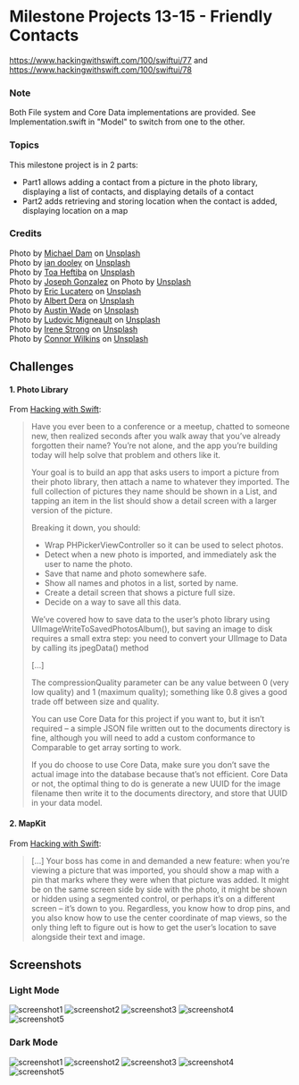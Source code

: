 # Milestone Projects 13-15 - Friendly Contacts

https://www.hackingwithswift.com/100/swiftui/77 and https://www.hackingwithswift.com/100/swiftui/78

### Note

Both File system and Core Data implementations are provided. See Implementation.swift in "Model" to switch from one to the other.

### Topics

This milestone project is in 2 parts:

- Part1 allows adding a contact from a picture in the photo library, displaying a list of contacts, and displaying details of a contact
- Part2 adds retrieving and storing location when the contact is added, displaying location on a map

### Credits

Photo by [Michael Dam](https://unsplash.com/@michaeldam?utm_source=unsplash&utm_medium=referral&utm_content=creditCopyText) on [Unsplash](https://unsplash.com/photos/mEZ3PoFGs_k?utm_source=unsplash&utm_medium=referral&utm_content=creditCopyText)<br/>
Photo by [ian dooley](https://unsplash.com/@sadswim?utm_source=unsplash&utm_medium=referral&utm_content=creditCopyText) on [Unsplash](https://unsplash.com/photos/d1UPkiFd04A?utm_source=unsplash&utm_medium=referral&utm_content=creditCopyText)<br/>
Photo by [Toa Heftiba](https://unsplash.com/@heftiba?utm_source=unsplash&utm_medium=referral&utm_content=creditCopyText) on [Unsplash](https://unsplash.com/photos/O3ymvT7Wf9U?utm_source=unsplash&utm_medium=referral&utm_content=creditCopyText)<br/>
Photo by [Joseph Gonzalez](https://unsplash.com/es/@miracletwentyone?utm_source=unsplash&utm_medium=referral&utm_content=creditCopyText) on Photo by [Unsplash](https://unsplash.com/photos/iFgRcqHznqg?utm_source=unsplash&utm_medium=referral&utm_content=creditCopyText)<br/>
Photo by [Eric Lucatero](https://unsplash.com/@erik_lucatero?utm_source=unsplash&utm_medium=referral&utm_content=creditCopyText) on [Unsplash](https://unsplash.com/photos/d2MSDujJl2g?utm_source=unsplash&utm_medium=referral&utm_content=creditCopyText)<br/>
Photo by [Albert Dera](https://unsplash.com/@albertdera?utm_source=unsplash&utm_medium=referral&utm_content=creditCopyText) on [Unsplash](https://unsplash.com/photos/ILip77SbmOE?utm_source=unsplash&utm_medium=referral&utm_content=creditCopyText)<br/>
Photo by [Austin Wade](https://unsplash.com/@austin_wade?utm_source=unsplash&utm_medium=referral&utm_content=creditCopyText) on [Unsplash](https://unsplash.com/photos/X6Uj51n5CE8?utm_source=unsplash&utm_medium=referral&utm_content=creditCopyText)<br/>
Photo by [Ludovic Migneault](https://unsplash.com/@dargonesti?utm_source=unsplash&utm_medium=referral&utm_content=creditCopyText) on [Unsplash](https://unsplash.com/photos/4uj3iZ5m084?utm_source=unsplash&utm_medium=referral&utm_content=creditCopyText)<br/>
Photo by [Irene Strong](https://unsplash.com/@leirenestrong?utm_source=unsplash&utm_medium=referral&utm_content=creditCopyText) on [Unsplash](https://unsplash.com/photos/-FOUPtqP-mY?utm_source=unsplash&utm_medium=referral&utm_content=creditCopyText)<br/>
Photo by [Connor Wilkins](https://unsplash.com/@wilks_and_cookies?utm_source=unsplash&utm_medium=referral&utm_content=creditCopyText) on [Unsplash](https://unsplash.com/photos/2crxTr4jCkc?utm_source=unsplash&utm_medium=referral&utm_content=creditCopyText)<br/>

## Challenges

#### 1. Photo Library

From [Hacking with Swift](https://www.hackingwithswift.com/guide/ios-swiftui/6/3/challenge):

> Have you ever been to a conference or a meetup, chatted to someone new, then realized seconds after you walk away that you’ve already forgotten their name? You’re not alone, and the app you’re building today will help solve that problem and others like it.
>
> Your goal is to build an app that asks users to import a picture from their photo library, then attach a name to whatever they imported. The full collection of pictures they name should be shown in a List, and tapping an item in the list should show a detail screen with a larger version of the picture.
>
> Breaking it down, you should:
>
> - Wrap PHPickerViewController so it can be used to select photos.
> - Detect when a new photo is imported, and immediately ask the user to name the photo.
> - Save that name and photo somewhere safe.
> - Show all names and photos in a list, sorted by name.
> - Create a detail screen that shows a picture full size.
> - Decide on a way to save all this data.
>
> We’ve covered how to save data to the user’s photo library using UIImageWriteToSavedPhotosAlbum(), but saving an image to disk requires a small extra step: you need to convert your UIImage to Data by calling its jpegData() method
>
> [...]
>
> The compressionQuality parameter can be any value between 0 (very low quality) and 1 (maximum quality); something like 0.8 gives a good trade off between size and quality.
>
> You can use Core Data for this project if you want to, but it isn’t required – a simple JSON file written out to the documents directory is fine, although you will need to add a custom conformance to Comparable to get array sorting to work.
>
> If you do choose to use Core Data, make sure you don’t save the actual image into the database because that’s not efficient. Core Data or not, the optimal thing to do is generate a new UUID for the image filename then write it to the documents directory, and store that UUID in your data model.

#### 2. MapKit

From [Hacking with Swift](https://www.hackingwithswift.com/100/swiftui/78):

> [...] Your boss has come in and demanded a new feature: when you’re viewing a picture that was imported, you should show a map with a pin that marks where they were when that picture was added. It might be on the same screen side by side with the photo, it might be shown or hidden using a segmented control, or perhaps it’s on a different screen – it’s down to you. Regardless, you know how to drop pins, and you also know how to use the center coordinate of map views, so the only thing left to figure out is how to get the user’s location to save alongside their text and image.

## Screenshots

### Light Mode

![screenshot1](screenshots/light_01.png)
![screenshot2](screenshots/light_02.png)
![screenshot3](screenshots/light_03.png)
![screenshot4](screenshots/light_04.png)
![screenshot5](screenshots/light_05.png)

### Dark Mode

![screenshot1](screenshots/dark_01.png)
![screenshot2](screenshots/dark_02.png)
![screenshot3](screenshots/dark_03.png)
![screenshot4](screenshots/dark_04.png)
![screenshot5](screenshots/dark_05.png)
